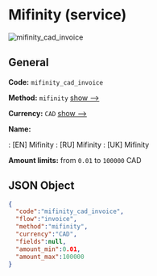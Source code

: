 
# Mifinity (service) 
![mifinity_cad_invoice](https://static.openfintech.io/payment_methods/mifinity_cad_invoice/logo.svg?w=400&c=v0.59.26#w200)  

## General 
 
**Code:** `mifinity_cad_invoice` 
 
**Method:** `mifinity` 
 [show -->](/payment-methods/mifinity/) 
 
**Currency:** `CAD` [show -->](/currencies/CAD/) 
 
**Name:** 
 
:	[EN] Mifinity 
:	[RU] Mifinity 
:	[UK] Mifinity 
 
**Amount limits:** from `0.01` to `100000` CAD 

## JSON Object 

```json
{
  "code":"mifinity_cad_invoice",
  "flow":"invoice",
  "method":"mifinity",
  "currency":"CAD",
  "fields":null,
  "amount_min":0.01,
  "amount_max":100000
}
```  
